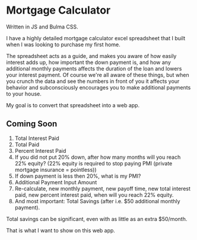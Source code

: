 # Mortgage Calculator

Written in JS and Bulma CSS.

I have a highly detailed mortgage calculator excel spreadsheet that I built when I was looking to purchase my first home. 

The spreadsheet acts as a guide, and makes you aware of how easily interest adds up, how important the down payment is, and how any additional monthly payments affects the duration of the loan and lowers your interest payment. Of course we're all aware of these things, but when you crunch the data and see the numbers in front of you it affects your behavior and subconsciously encourages you to make additional payments to your house. 

My goal is to convert that spreadsheet into a web app. 

## Coming Soon
1. Total Interest Paid
2. Total Paid
3. Percent Interest Paid
4. If you did not put 20% down, after how many months will you reach 22% equity? (22% equity is required to stop paying PMI (private mortgage insurance = pointless))
5. If down payment is less then 20%, what is my PMI?
6. Additional Payment Input Amount
7. Re-calculate, new monthly payment, new payoff time, new total interest paid, new percent interest paid, when will you reach 22% equity.
8. And most important: Total Savings (after i.e. $50 additional monthly payment). 

Total savings can be significant, even with as little as an extra $50/month. 

That is what I want to show on this web app.
